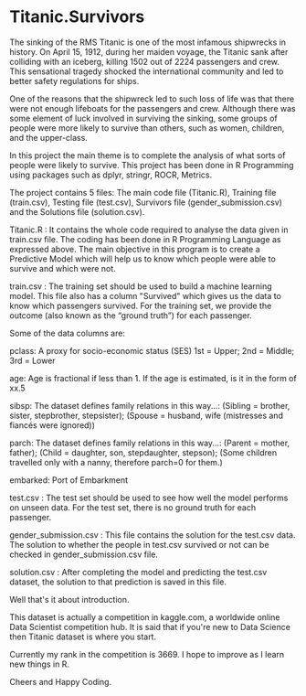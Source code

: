 # Titanic.Survivors

The sinking of the RMS Titanic is one of the most infamous shipwrecks in history.  On April 15, 1912, during her maiden voyage, the Titanic sank after colliding with an iceberg, killing 1502 out of 2224 passengers and crew. This sensational tragedy shocked the international community and led to better safety regulations for ships.  

One of the reasons that the shipwreck led to such loss of life was that there were not enough lifeboats for the passengers and crew. Although there was some element of luck involved in surviving the sinking, some groups of people were more likely to survive than others, such as women, children, and the upper-class.  

In this project the main theme is to complete the analysis of what sorts of people were likely to survive. This project has been done in R Programming using packages such as dplyr, stringr, ROCR, Metrics. 

The project contains 5 files: The main code file (Titanic.R), Training file (train.csv), Testing file (test.csv), Survivors file (gender_submission.csv) and the Solutions file (solution.csv). 

Titanic.R : It contains the whole code required to analyse the data given in train.csv file. The coding has been done in R Programming Language as expressed above. The main objective in this program is to create a Predictive Model which will help us to know which people were able to survive and which were not.

train.csv : The training set should be used to build a machine learning model. This file also has a column "Survived" which gives us the data to know which passengers survived. For the training set, we provide the outcome (also known as the “ground truth”) for each passenger. 

Some of the data columns are:

pclass: A proxy for socio-economic status (SES) 1st = Upper; 2nd = Middle; 3rd = Lower

age: Age is fractional if less than 1. If the age is estimated, is it in the form of xx.5

sibsp: The dataset defines family relations in this way...: (Sibling = brother, sister, stepbrother, stepsister); (Spouse = husband, wife (mistresses and fiancés were ignored))

parch: The dataset defines family relations in this way...: (Parent = mother, father); (Child = daughter, son, stepdaughter, stepson); (Some children travelled only with a nanny, therefore parch=0 for them.)

embarked: Port of Embarkment

test.csv : The test set should be used to see how well the model performs on unseen data. For the test set, there is no ground truth for each passenger.

gender_submission.csv : This file contains the solution for the test.csv data. The solution to whether the people in test.csv survived or not can be checked in gender_submission.csv file.

solution.csv : After completing the model and predicting the test.csv dataset, the solution to that prediction is saved in this file.

Well that's it about introduction.

This dataset is actually a competition in kaggle.com, a worldwide online Data Scientist competition hub. It is said that if you're new to Data Science then Titanic dataset is where you start.

Currently my rank in the competition is 3669. I hope to improve as I learn new things in R.

Cheers and Happy Coding.
